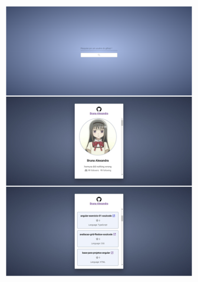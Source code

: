 ![print1](prints_readme/1.png "Print")
![print2](prints_readme/2.png "Print")
![print3](prints_readme/3.png "Print")
